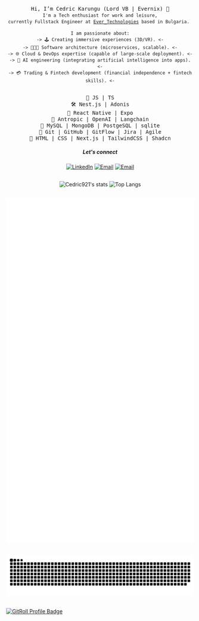 <p align="center">
  <samp> Hi, I’m Cedric Karungu (Lord VB | Evernix) 👋 </samp><br />
  <code><samp>I'm a Tech enthusiast for work and leisure,</samp></code><br />
  <code><samp>currently Fullstack Engineer at <a href="https://ever.tech/">Ever_Technologies</a> based in Bulgaria. </samp></code>
</p>
<p align="center">
  <code><samp>I am passionate about:</samp></code><br />
  <code><samp>-> 🕹️ Creating immersive experiences (3D/VR). <-</samp></code><br />
  <code><samp>-> 👨🏽‍💻 Software architecture (microservices, scalable). <-</samp></code><br />
  <code><samp>-> 🌐 Cloud & DevOps expertise (capable of large-scale deployment). <-</samp></code><br />
  <code><samp>-> 🤖 AI engineering (integrating artificial intelligence into apps). <-</samp></code><br />
  <code><samp>-> 💳 Trading & Fintech development (financial independence + fintech skills). <-</samp></code><br />
</p>

<!-- <p align="center">
  <samp>I love: <samp><br />  
  <samp>👨‍👩‍👦‍👦 my family !</samp><br />
  <samp>👨‍💻 coding </samp><br />
  <samp> 🎧 music </samp><br />
  <samp> 🗺 traveling </samp><br />
  <samp>... and basically learning anything. </samp><br />
</p> -->

## 

<p align="center">
  <samp>🔑 JS | TS </samp><br />
  <samp>🛠 Nest.js | Adonis </samp><br />
  <samp>📱 React Native | Expo </samp><br />
  <samp>🤖 Antropic | OpenAI | Langchain </samp><br />
  <samp>💾 MySQL | MongoDB | PostgeSQL | sqlite </samp><br />
  <samp>🧰 Git | GitHub | GitFlow | Jira | Agile  </samp><br />
  <samp>📌 HTML | CSS | Next.js | TailwindCSS | Shadcn </samp><br />
</p>

<h5 align="center"> Let's connect </h5>

<p align="center">
<a href="https://linkedin.com/in/cedric-karungu/"><img alt="LinkedIn" src="https://img.shields.io/badge/LinkedIn-cedrickarungu-blue?style=flat-square&logo=linkedin"></a>
<a href="mailto:ckarungu921@gmail.com"><img alt="Email" src="https://img.shields.io/badge/Email-ckarungu921@gmail.com-blue?style=flat-square&logo=Microsoft%20outlook"></a>
<a href="https://www.upwork.com/freelancers/~018534f0ce2690fa87"><img alt="Email" src="https://img.shields.io/badge/Upwork-Hire%20Me-1CA0F1?style=flat-square&logo=upwork"></a>
</p>

## 
<p align="center">
  <img alt="Cedric921's stats" src="https://github-readme-stats.vercel.app/api?username=cedric921&show_icons=true&icon_color=2F81F7&layout=compact&show_owner=true&theme=gotham&text_color=999999&bg_color=00000000&title_color=2F81F7&hide_title=true&hide_border=true" />
  <img alt="Top Langs" src="https://github-readme-stats.vercel.app/api/top-langs/?username=cedric921&include_all_commits=true&layout=compact&langs_count=6&hide=html,css,less,scss,hack,php,javascript,blade&show_icons=true&icon_color=2F81F7&count_private=true&theme=gotham&text_color=999999&bg_color=00000000&title_color=2F81F7&hide_border=true" />
</p>


## 
<div align="center">
  <img src="/github-metrics.svg" alt="Metrics" />
</div>

## 
<div align="center">
  <img src="/snake/github-snake.svg" alt="Snake" />
</div>


## 
<a href="https://gitroll.io/profile/uBhrlnkxaeoQ7k2egQoGgAQfLZWL2" target="_blank"><img src="https://gitroll.io/api/badges/profiles/v1/uBhrlnkxaeoQ7k2egQoGgAQfLZWL2?theme=dracula" alt="GitRoll Profile Badge"/></a>

